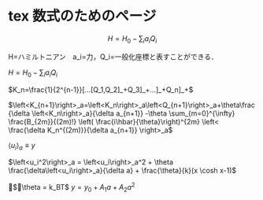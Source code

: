 # tex 数式のためのページ


$$
H=H_0-\sum_{i}a_iQ_i
$$


H=ハミルトニアン　a_i=力，Q_i=一般化座標と表すことができる．

$H=H_0-\sum_{i}a_iQ_i$

$K_n=\frac{1}{2^{n-1}}[...[Q_1,Q_2]_+Q_3]_+...]_+Q_n]_+$

$\left<K_{n+1}\right>_a=\left<K_n\right>_a\left<Q_{n+1}\right>_a+\theta\frac{\delta \left<K_n\right>_a}{\delta a_{n+1}}
-\theta \sum_{m=0}^{\infty} \frac{B_{2m}}{(2m)!} \left( \frac{i\hbar}{\theta}\right)^{2m} \left< \frac{\delta K_n^{(2m)}}{\delta a_{n+1}} \right>_a$

$\left<u_i\right>_a \equiv y$

$\left<u_i^2\right>_a = \left<u_i\right>_a^2 + \theta \frac{\delta\left<u_i\right>_a}{\delta a} + \frac{\theta}{k}(x \cosh x-1)$

$\theta = k_BT$
$y=y_0+A_1a+A_2a^2$
